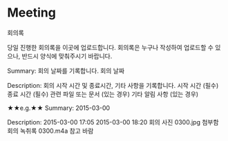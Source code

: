 # Meeting
회의록

당일 진행한 회의록을 이곳에 업로드합니다.
회의록은 누구나 작성하여 업로드할 수 있으나, 반드시 양식에 맞춰주시기 바랍니다.

Summary: 회의 날짜를 기록합니다.
회의 날짜

Description: 회의 시작 시간 및 종료시간, 기타 사항을 기록합니다.
시작 시간 (필수)
종료 시간 (필수)
관련 파일 또는 문서 (있는 경우)
기타 알림 사항 (있는 경우)


★★e.g.★★
Summary:
2015-03-00

Description:
2015-03-00 17:05
2015-03-00 18:20
회의 사진 0300.jpg 첨부함
회의 녹취록 0300.m4a 참고 바람
